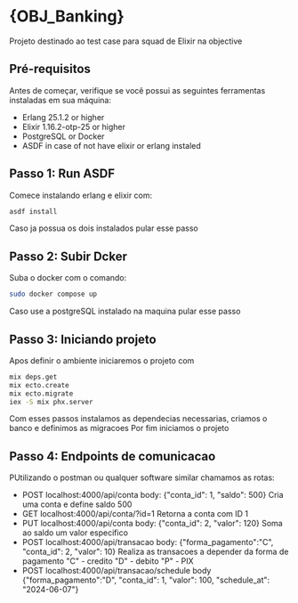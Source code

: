 # {OBJ_Banking}

Projeto destinado ao test case para squad de Elixir na objective

## Pré-requisitos

Antes de começar, verifique se você possui as seguintes ferramentas instaladas em sua máquina:

- Erlang 25.1.2 or higher
- Elixir 1.16.2-otp-25 or higher
- PostgreSQL or Docker
- ASDF in case of not have elixir or erlang instaled

## Passo 1: Run ASDF

Comece instalando erlang e elixir com:
```bash
asdf install
```
Caso ja possua os dois instalados pular esse passo

## Passo 2: Subir Dcker

Suba o docker com o comando:

```bash
sudo docker compose up
```

Caso use a postgreSQL instalado na maquina pular esse passo

## Passo 3: Iniciando projeto

Apos definir o ambiente iniciaremos o projeto com
```bash
mix deps.get
mix ecto.create
mix ecto.migrate
iex -S mix phx.server
```
Com esses passos instalamos as dependecias necessarias, criamos o banco e definimos as migracoes
Por fim iniciamos o projeto
## Passo 4: Endpoints de comunicacao

PUtilizando o postman ou qualquer software similar chamamos as rotas:

- POST localhost:4000/api/conta body: {"conta_id": 1, "saldo": 500}
    Cria uma conta e define saldo 500
- GET localhost:4000/api/conta/?id=1
    Retorna a conta com ID 1
- PUT localhost:4000/api/conta body: {"conta_id": 2, "valor": 120}
    Soma ao saldo um valor especifico
- POST localhost:4000/api/transacao body: {"forma_pagamento":"C", "conta_id": 2, "valor": 10}
    Realiza as transacoes a depender da forma de pagamento "C" - credito "D" - debito "P" - PIX
- POST localhost:4000/api/transacao/schedule body {"forma_pagamento":"D", "conta_id": 1, "valor": 100, "schedule_at": "2024-06-07"}

